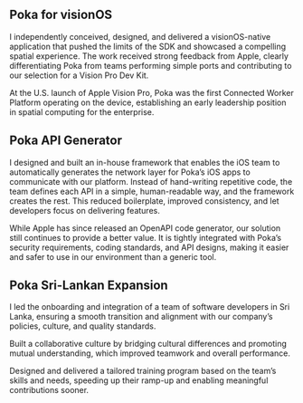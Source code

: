 ## Poka for visionOS

I independently conceived, designed, and delivered a visionOS-native application that pushed the limits of the SDK and showcased a compelling spatial experience. The work received strong feedback from Apple, clearly differentiating Poka from teams performing simple ports and contributing to our selection for a Vision Pro Dev Kit.

At the U.S. launch of Apple Vision Pro, Poka was the first Connected Worker Platform operating on the device, establishing an early leadership position in spatial computing for the enterprise.

## Poka API Generator

I designed and built an in-house framework that enables the iOS team to automatically generates the network layer for Poka’s iOS apps to communicate with our platform. Instead of hand-writing repetitive code, the team defines each API in a simple, human-readable way, and the framework creates the rest. This reduced boilerplate, improved consistency, and let developers focus on delivering features.

While Apple has since released an OpenAPI code generator, our solution still continues to provide a better value. It is tightly integrated with Poka’s security requirements, coding standards, and API designs, making it easier and safer to use in our environment than a generic tool. 

## Poka Sri-Lankan Expansion

I led the onboarding and integration of a team of software developers in Sri Lanka, ensuring a smooth transition and alignment with our company’s policies, culture, and quality standards.

Built a collaborative culture by bridging cultural differences and promoting mutual understanding, which improved teamwork and overall performance.

Designed and delivered a tailored training program based on the team’s skills and needs, speeding up their ramp-up and enabling meaningful contributions sooner.

